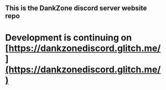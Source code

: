 ## This is the DankZone discord server website repo

# Development is continuing on [https://dankzonediscord.glitch.me/](https://dankzonediscord.glitch.me/)
